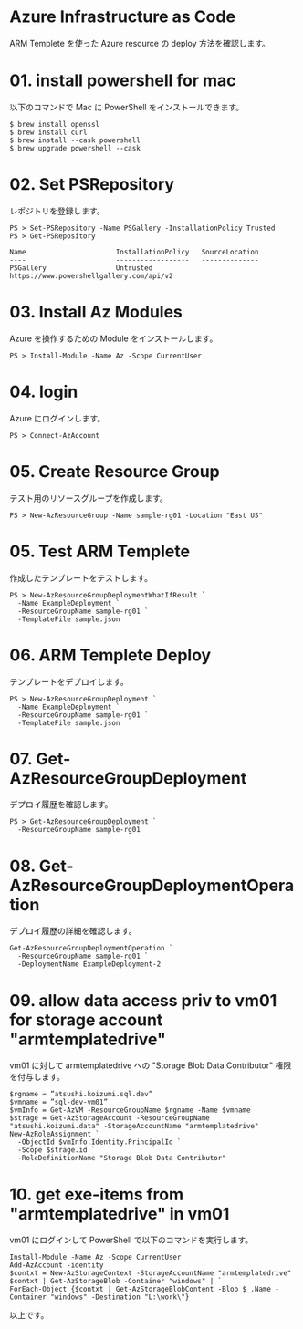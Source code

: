 # Azure Infrastructure as Code
ARM Templete を使った Azure resource の deploy 方法を確認します。


# 01. install powershell for mac
以下のコマンドで Mac に PowerShell をインストールできます。
```
$ brew install openssl
$ brew install curl
$ brew install --cask powershell
$ brew upgrade powershell --cask
```

# 02. Set PSRepository
レポジトリを登録します。
```
PS > Set-PSRepository -Name PSGallery -InstallationPolicy Trusted
PS > Get-PSRepository

Name                      InstallationPolicy   SourceLocation
----                      ------------------   --------------
PSGallery                 Untrusted            https://www.powershellgallery.com/api/v2
```

# 03. Install Az Modules
Azure を操作するための Module をインストールします。
```
PS > Install-Module -Name Az -Scope CurrentUser
```

# 04. login
Azure にログインします。
```
PS > Connect-AzAccount
```

# 05. Create Resource Group
テスト用のリソースグループを作成します。
```
PS > New-AzResourceGroup -Name sample-rg01 -Location "East US"
```

# 05. Test ARM Templete
作成したテンプレートをテストします。
```
PS > New-AzResourceGroupDeploymentWhatIfResult `
  -Name ExampleDeployment `
  -ResourceGroupName sample-rg01 `
  -TemplateFile sample.json
```

# 06. ARM Templete Deploy
テンプレートをデプロイします。
```
PS > New-AzResourceGroupDeployment `
  -Name ExampleDeployment `
  -ResourceGroupName sample-rg01 `
  -TemplateFile sample.json
```

# 07. Get-AzResourceGroupDeployment
デプロイ履歴を確認します。
```
PS > Get-AzResourceGroupDeployment `
  -ResourceGroupName sample-rg01 
```

# 08. Get-AzResourceGroupDeploymentOperation
デプロイ履歴の詳細を確認します。
```
Get-AzResourceGroupDeploymentOperation `
  -ResourceGroupName sample-rg01 `
  -DeploymentName ExampleDeployment-2
```

# 09. allow data access priv to vm01 for storage account "armtemplatedrive"
vm01 に対して armtemplatedrive への "Storage Blob Data Contributor" 権限を付与します。
```
$rgname = ”atsushi.koizumi.sql.dev”
$vmname = ”sql-dev-vm01”
$vmInfo = Get-AzVM -ResourceGroupName $rgname -Name $vmname
$strage = Get-AzStorageAccount -ResourceGroupName "atsushi.koizumi.data" -StorageAccountName "armtemplatedrive"
New-AzRoleAssignment `
  -ObjectId $vmInfo.Identity.PrincipalId `
  -Scope $strage.id `
  -RoleDefinitionName "Storage Blob Data Contributor"
```

# 10. get exe-items from "armtemplatedrive" in vm01
vm01 にログインして PowerShell で以下のコマンドを実行します。
```
Install-Module -Name Az -Scope CurrentUser
Add-AzAccount -identity
$contxt = New-AzStorageContext -StorageAccountName "armtemplatedrive"
$contxt | Get-AzStorageBlob -Container "windows" | `
ForEach-Object {$contxt | Get-AzStorageBlobContent -Blob $_.Name -Container "windows" -Destination "L:\work\"}
```

以上です。